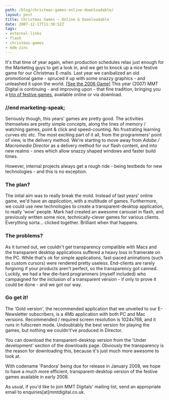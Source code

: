 ```yaml
---
path: /blog/christmas-games-online-downloadable/
layout: post
title: Christmas Games – Online & Downloadable
date: 2007-12-17T11:30:52Z
tags:
- external-links
- flash
- christmas-games
- mdm-zinc
---
```


It's that time of year again, when production schedules relax just enough for the Marketing guys to get a look in, and we get to knock up a nice festive game for our Christmas E-mails.  Last year we canibalized an old promotional game - spruced it up with some snazzy graphics - and unleashed it upon the world.  <a href="http://www.mmtdigital.co.uk/Christmas/game/main.html" title="Open link in a new window" target="_blank">[See the 2006 Game]</a>  This year (2007) MMT Digital is continuing - and improving upon - that fine tradition, bringing you a <a href="http://www.mmtdigital.co.uk/downloads" title="Open link in a new window" target="_blank">trio of festive games</a>, available online or via download.

<h3>//end marketing-speak;</h3>
Seriously though, this years' games are pretty good.  The activities themselves are pretty simple concepts, along the lines of memory / watching games, point &amp; click and speed-counting.  No frustrating learning curves etc etc.  The most exciting part of it all, from the programmers' point of view, is the delivery method.  We're starting to move away from <em>Adobe / Macromedia Director</em> as a delivery method for our flash content, and into new realms - ones which allow snazzy shaped windows and faster build times.

However, internal projects always get a rough ride - being testbeds for new technologies - and this is no exception.
<h3>The plan?</h3>
The inital aim was to really break the mold.  Instead of last years' online game, we'd have an <em>application</em>, with a multitude of games.  Furthermore, we could use new technologies to create a transparent-desktop application, to really 'wow' people.  Mark had created an awesome carousel in flash, and previously written some nice, technically-clever games for various clients.  Everything sorta... clicked together.  Brilliant when that happens.
<h3>The problems?</h3>
As it turned out, we couldn't get transparency compatible with Macs and the transparent desktop applications suffered a heavy loss in framerate on the PC.  While that's ok for simple applications, fast-paced animations (such as custom cursors) were rendered pretty useless.  End-clients are rarely forgiving if your products aren't perfect, so the transparency got canned.  Luckily, we had a few die-hard programmers (myself included) who campaigned for the inclusion of a transparent version - if only to prove it could be done - and we got our way.
<h3>Go get it!</h3>
The 'Gold version', the recommended application that we unveiled to our E-Newsletter subscribers, is a 4Mb application with both PC and Mac versions.  Recommended / required screen resolution is 1024x768, and it runs in fullscreen mode.  Undoubtably the best version for playing the games, but nothing we couldn't've produced in Director.

You can download the transparent-desktop version from the 'Under development' section of the downloads page.  Obviously the transparency is the reason for downloading this, because it's just much more awesome to look at.

With codename 'Pandora' being due for release in January 2008, we hope to have a much more efficient, transparent-desktop version of the festive games available in early 2008.

As usual, if you'd like to join MMT Digitals' mailing list, send an appropriate email to enquiries[at]mmtdigital.co.uk.